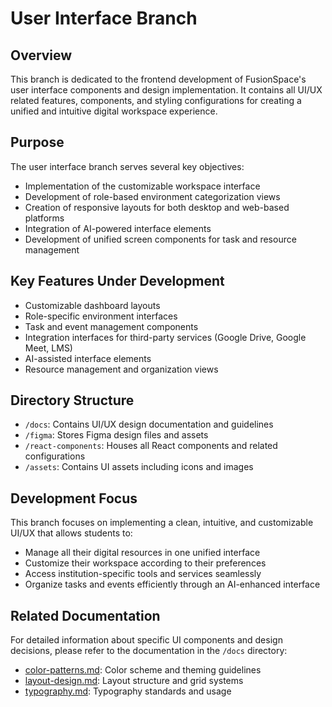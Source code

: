 # User Interface Branch

## Overview

This branch is dedicated to the frontend development of FusionSpace's user interface components and design implementation. It contains all UI/UX related features, components, and styling configurations for creating a unified and intuitive digital workspace experience.

## Purpose

The user interface branch serves several key objectives:

- Implementation of the customizable workspace interface
- Development of role-based environment categorization views
- Creation of responsive layouts for both desktop and web-based platforms
- Integration of AI-powered interface elements
- Development of unified screen components for task and resource management

## Key Features Under Development

- Customizable dashboard layouts
- Role-specific environment interfaces
- Task and event management components
- Integration interfaces for third-party services (Google Drive, Google Meet, LMS)
- AI-assisted interface elements
- Resource management and organization views

## Directory Structure

- `/docs`: Contains UI/UX design documentation and guidelines
- `/figma`: Stores Figma design files and assets
- `/react-components`: Houses all React components and related configurations
- `/assets`: Contains UI assets including icons and images

## Development Focus

This branch focuses on implementing a clean, intuitive, and customizable UI/UX that allows students to:

- Manage all their digital resources in one unified interface
- Customize their workspace according to their preferences
- Access institution-specific tools and services seamlessly
- Organize tasks and events efficiently through an AI-enhanced interface

## Related Documentation

For detailed information about specific UI components and design decisions, please refer to the documentation in the `/docs` directory:

- [color-patterns.md](docs/color-patterns.md): Color scheme and theming guidelines
- [layout-design.md](docs/layout-design.md): Layout structure and grid systems
- [typography.md](docs/typography.md): Typography standards and usage
